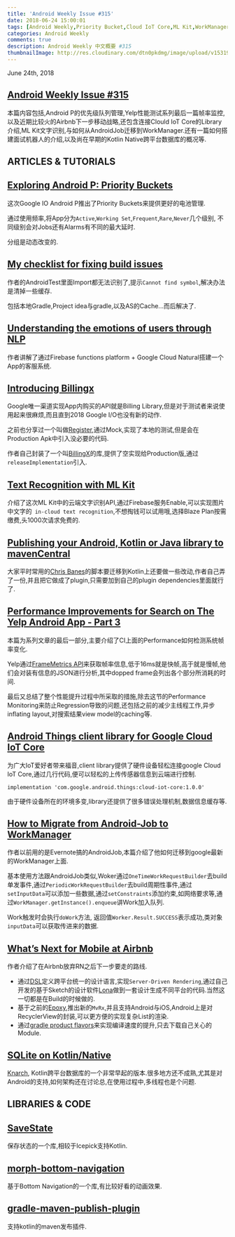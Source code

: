 ```yaml
---
title: 'Android Weekly Issue #315'
date: 2018-06-24 15:00:01
tags: [Android Weekly,Priority Bucket,Cloud IoT Core,ML Kit,WorkManager]
categories: Android Weekly
comments: true
description: Android Weekly 中文概要 #315
thumbnailImage: http://res.cloudinary.com/dtn0pkdmg/image/upload/v1531988402/315_bdstoc.jpg
---
```


June 24th, 2018

## [Android Weekly Issue #315](http://androidweekly.net/issues/issue-315)

本篇内容包括,Android P的优先级队列管理,Yelp性能测试系列最后一篇帧率监控,以及近期比较火的Airbnb下一步移动战略,还包含连接Clould IoT Core的Library介绍,ML Kit文字识别,与如何从AndroidJob迁移到WorkManager.还有一篇如何搭建面试机器人的介绍,以及尚在早期的Kotlin Native跨平台数据库的概况等.


<!--more-->

## ARTICLES & TUTORIALS


## [Exploring Android P: Priority Buckets ](https://medium.com/google-developer-experts/exploring-android-p-priority-buckets-d34d12059d36)

这次Google IO Android P推出了Priority Buckets来提供更好的电池管理.

通过使用频率,将App分为`Active`,`Working Set`,`Frequent`,`Rare`,`Never`几个级别, 不同级别会对Jobs还有Alarms有不同的最大延时.

分组是动态改变的.


## [My checklist for fixing build issues ](https://medium.com/@mikewolfson/android-studio-is-borked-my-checklist-for-fixing-build-issues-e41a9dd8cba8)

作者的AndroidTest里面Import都无法识别了,提示`Cannot find symbol`,解决办法是清掉一些缓存.

包括本地Gradle,Project idea与gradle,以及AS的Cache...而后解决了.


## [Understanding the emotions of users through NLP ](https://medium.com/azimolabs/understanding-the-emotions-of-users-through-natural-language-processing-4535ff90f50b)

作者讲解了通过Firebase functions platform + Google Cloud Natural搭建一个App的客服系统.


## [Introducing Billingx ](https://ryanharter.com/blog/introducing-billingx/)

Google唯一渠道实现App内购买的API就是Billing Library,但是对于测试者来说使用起来很麻烦,而且直到2018 Google I/O也没有新的动作.

之前也分享过一个叫做[Register](https://github.com/NYTimes/Register),通过Mock,实现了本地的测试,但是会在Production Apk中引入没必要的代码.

作者自己封装了一个叫[BillingX](https://github.com/pixiteapps/billingx)的库,提供了空实现给Production版,通过`releaseImplementation`引入.


## [Text Recognition with ML Kit ](https://www.raywenderlich.com/197292/text-recognition-with-ml-kit)

介绍了这次ML Kit中的云端文字识别API,通过Firebase服务Enable,可以实现图片中文字的` in-cloud text recognition`,不想掏钱可以试用哦,选择Blaze Plan按需缴费,头1000次请求免费的.


## [Publishing your Android, Kotlin or Java library to mavenCentral ](https://medium.com/@vanniktech/publishing-your-android-kotlin-or-java-library-to-mavencentral-e22f343b9659)

大家平时常用的[Chris Banes](https://github.com/chrisbanes/gradle-mvn-push)的脚本要迁移到Kotlin上还要做一些改动,作者自己弄了一份,并且把它做成了plugin,只需要加到自己的plugin dependencies里面就行了.


## [Performance Improvements for Search on The Yelp Android App - Part 3 ](https://engineeringblog.yelp.com/2018/06/android-search-perf-improvements-part-3.html)

本篇为系列文章的最后一部分,主要介绍了CI上面的Performance如何检测系统帧率变化.

Yelp通过[FrameMetrics API](https://developer.android.com/reference/android/view/FrameMetrics.html)来获取帧率信息,低于16ms就是快帧,高于就是慢帧,他们会对装有信息的JSON进行分析,其中dopped frame会列出各个部分所消耗的时间.

最后又总结了整个性能提升过程中所采取的措施,除去这节的Performance Monitoring来防止Regression导致的问题,还包括之前的减少主线程工作,异步inflating layout,对搜索结果view model的caching等.


## [Android Things client library for Google Cloud IoT Core ](https://android-developers.googleblog.com/2018/06/android-things-client-library-for.html?linkId=53347194)

为广大IoT爱好者带来福音,client library提供了硬件设备轻松连接google Cloud IoT Core,通过几行代码,便可以轻松的上传传感器信息到云端进行控制.

```
implementation 'com.google.android.things:cloud-iot-core:1.0.0'
```

由于硬件设备所在的环境多变,library还提供了很多错误处理机制,数据信息缓存等.


## [How to Migrate from Android-Job to WorkManager ](https://articles.caster.io/android/how-to-migrate-from-android-job-to-workmanager/)

作者以前用的是Evernote搞的AndroidJob,本篇介绍了他如何迁移到google最新的WorkManager上面.

基本使用方法跟AndroidJob类似,Woker通过`OneTimeWorkRequestBuilder`去build单发事件,通过`PeriodicWorkRequestBuilder`去build周期性事件,通过`setInputData`可以添加一些数据,通过`setConstraints`添加约束,如网络要求等,通过`WorkManager.getInstance().enqueue`讲Work加入队列.

Work触发时会执行`doWork`方法, 返回值`Worker.Result.SUCCESS`表示成功,类对象`inputData`可以获取传进来的数据.


## [What’s Next for Mobile at Airbnb ](https://medium.com/airbnb-engineering/whats-next-for-mobile-at-airbnb-5e71618576ab)

作者介绍了在Airbnb放弃RN之后下一步要走的路线.

- 通过[DSL](https://airbnb.design/building-a-visual-language/)定义跨平台统一的设计语言,实现`Server-Driven Rendering`,通过自己开发的基于Sketch的设计软件[Lona](https://github.com/airbnb/Lona/)做到一套设计生成不同平台的代码.当然这一切都是在Build的时候做的.
- 基于之前的[Epoxy](https://github.com/airbnb/epoxy),推出新的`MvRx`,并且支持Android与iOS,Android上是对RecyclerView的封装,可以更方便的实现复杂List的渲染.
- 通过[gradle product flavors](https://developer.android.com/studio/build/build-variants#product-flavors)来实现编译速度的提升,只去下载自己关心的Module.


## [SQLite on Kotlin/Native ](https://medium.com/@kpgalligan/sqlite-on-kotlin-native-9bcf47854cae)

[Knarch](https://github.com/touchlab/knarch.db/tree/96bb6a2e370bd90d2b42d46b23ba1b2e74b0d4ff), Kotlin跨平台数据库的一个非常早起的版本.很多地方还不成熟,尤其是对Android的支持,如何架构还在讨论总,在使用过程中,多线程也是个问题.


## LIBRARIES & CODE


## [SaveState ](https://github.com/PrototypeZ/SaveState)

保存状态的一个库,相较于Icepick支持Kotlin.


## [morph-bottom-navigation ](https://github.com/tommybuonomo/morph-bottom-navigation)

基于Bottom Navigation的一个库,有比较好看的动画效果.


## [gradle-maven-publish-plugin ](https://github.com/vanniktech/gradle-maven-publish-plugin)

支持kotlin的maven发布插件.
